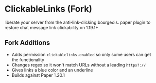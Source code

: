# ClickableLinks (Fork)
liberate your server from the anti-link-clicking bourgeois. paper plugin to restore chat message link clickability on 1.19.1+

## Fork Additions

* Adds permission `clickablelinks.enabled` so only some users can get the functionality
* Changes regex so it won't match URLs without a leading `https?://`
* Gives links a blue color and an underline
* Builds against Paper 1.20.1
